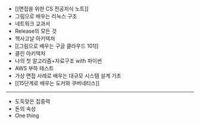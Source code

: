 - [[면접을 위한 CS 전공지식 노트]]
- 그림으로 배우는 리눅스 구조
- 네트워크 교과서
- Release의 모든 것
- 헥사고날 아키텍처
- [[그림으로 배우는 구글 클라우드 101]]
- 클린 아키텍처
- 나의 첫 알고리즘+자료구조 with 파이썬
- AWS 부하 테스트
- 가상 면접 사례로 배우는 대규모 시스템 설계 기초
- [[15단계로 배우는 도커와 쿠버네티스]]
---
- 도둑맞은 집중력
- 돈의 속성
- One thing
